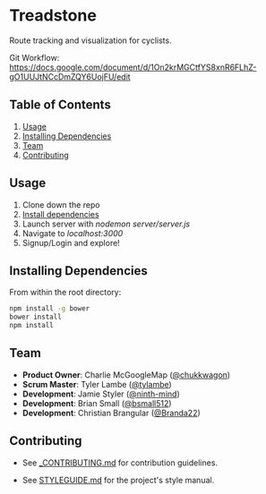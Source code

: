 # Treadstone

Route tracking and visualization for cyclists.

Git Workflow: https://docs.google.com/document/d/1On2krMGCtfYS8xnR6FLhZ-gO1UUJtNCcDmZQY6UojFU/edit

## Table of Contents

1. [Usage](#Usage)
1. [Installing Dependencies](#installing-dependencies)
1. [Team](#team)
1. [Contributing](#contributing)

## Usage

1. Clone down the repo
1. [Install dependencies](#installing-dependencies)
1. Launch server with *nodemon server/server.js*
1. Navigate to *localhost:3000*
1. Signup/Login and explore!

## Installing Dependencies

From within the root directory:

```sh
npm install -g bower
bower install
npm install
```

## Team

  - __Product Owner__: Charlie McGoogleMap ([@chukkwagon](https://github.com/chukkwagon))
  - __Scrum Master__: Tyler Lambe ([@tylambe](https://github.com/tylambe))
  - __Development__: Jamie Styler ([@ninth-mind](https://github.com/ninth-mind))
  - __Development__: Brian Small ([@bsmall512](https://github.com/bsmall512))
  - __Development__: Christian Brangular ([@Branda22](https://github.com/Branda22))

## Contributing

- See [_CONTRIBUTING.md](_CONTRIBUTING.md) for contribution guidelines.

- See [STYLEGUIDE.md](STYLEGUIDE.md) for the project's style manual.